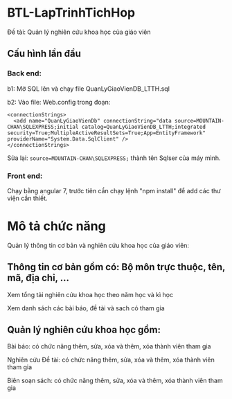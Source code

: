 # BTL-LapTrinhTichHop
Đề tài: Quản lý nghiên cứu khoa học của giáo viên

## Cấu hình lần đầu

### Back end:
  b1: Mở SQL lên và chạy file QuanLyGiaoVienDB_LTTH.sql
  
  b2: Vào file: Web.config trong đoạn:
  
  ```
<connectionStrings>
    <add name="QuanLyGiaoVienDb" connectionString="data source=MOUNTAIN-CHAN\SQLEXPRESS;initial catalog=QuanLyGiaoVienDB_LTTH;integrated    security=True;MultipleActiveResultSets=True;App=EntityFramework" providerName="System.Data.SqlClient" />
 </connectionStrings>
  ```
  
  Sửa lại: ``` source=MOUNTAIN-CHAN\SQLEXPRESS; ``` thành tên Sqlser của máy mình.
  
  
 ### Front end: 
  Chạy bằng angular 7, trước tiên cần chạy lệnh "npm install" để add các thư viện cần thiết.
  
  
 # Mô tả chức năng
 
 Quản lý thông tin cơ bản và nghiên cứu khoa học của giáo viên:
 
 ## Thông tin cơ bản gồm có: Bộ môn trực thuộc, tên, mã, địa chỉ, ...
 Xem tổng tải nghiên cứu khoa học theo năm học và kì học
 
 Xem danh sách các bài báo, đề tài và sach có tham gia
 
 ## Quản lý nghiên cứu khoa học gồm: 
 
  Bài báo: có chức năng thêm, sửa, xóa và thêm, xóa thành viên tham gia
 
  Nghiên cứu Đề tài: có chức năng thêm, sửa, xóa và thêm, xóa thành viên tham gia
  
  Biên soạn sách: có chức năng thêm, sửa, xóa và thêm, xóa thành viên tham gia
